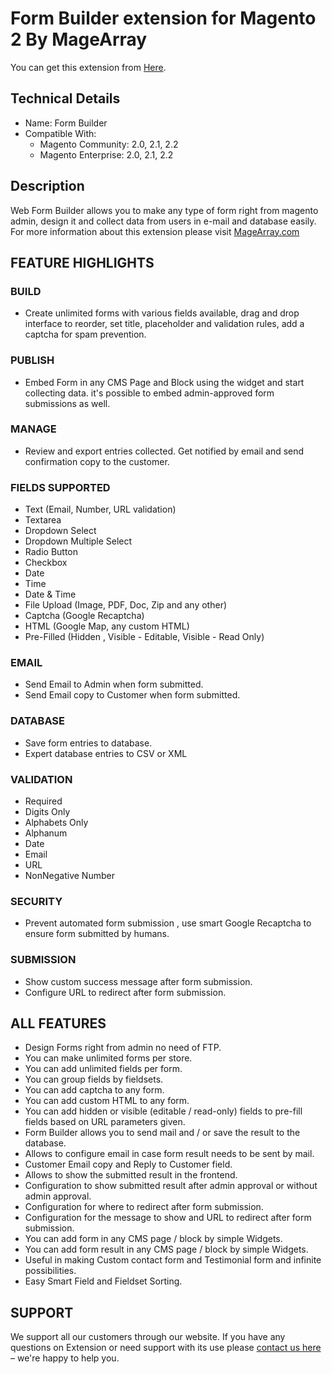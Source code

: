 # Form Builder extension for Magento 2 By MageArray #
You can get this extension from [Here](https://www.magearray.com/form-builder-maker-creator-generator-designer-extension-for-magento-2.html).
## Technical Details ##
* Name: Form Builder
* Compatible With: <br />
  * Magento Community: 2.0, 2.1, 2.2 <br />
  * Magento Enterprise: 2.0, 2.1, 2.2 

## Description
Web Form Builder allows you to make any type of form right from magento admin, design it and collect data from users in e-mail and database easily. For more information about this extension please visit [MageArray.com](https://www.magearray.com)

## FEATURE HIGHLIGHTS
### BUILD
* Create unlimited forms with various fields available, drag and drop interface to reorder, set title, placeholder and validation rules, add a captcha for spam prevention.
### PUBLISH
* Embed Form in any CMS Page and Block using the widget and start collecting data. it's possible to embed admin-approved form submissions as well. 

### MANAGE
* Review and export entries collected. Get notified by email and send confirmation copy to the customer. 

### FIELDS SUPPORTED
* Text (Email, Number, URL validation)
* Textarea 
* Dropdown Select 
* Dropdown Multiple Select 
* Radio Button
* Checkbox 
* Date 
* Time 
* Date & Time 
* File Upload (Image, PDF, Doc, Zip and any other)
* Captcha (Google Recaptcha)
* HTML (Google Map, any custom HTML)
* Pre-Filled (Hidden , Visible - Editable, Visible - Read Only)

### EMAIL
* Send Email to Admin when form submitted.
* Send Email copy to Customer when form submitted.

### DATABASE
* Save form entries to database.
* Expert database entries to CSV or XML

### VALIDATION
* Required
* Digits Only
* Alphabets Only
* Alphanum
* Date 
* Email
* URL
* NonNegative Number

### SECURITY
*  Prevent automated form submission , use smart Google Recaptcha to ensure form submitted by humans.

### SUBMISSION
* Show custom success message after form submission.
* Configure URL to redirect after form submission.

## ALL FEATURES
* Design Forms right from admin no need of FTP. 
* You can make unlimited forms per store. 
* You can add unlimited fields per form. 
* You can group fields by fieldsets.
* You can add captcha to any form. 
* You can add custom HTML to any form. 
* You can add hidden or visible (editable / read-only) fields to pre-fill fields based on URL parameters given.
* Form Builder allows you to send mail and / or save the result to the database. 
* Allows to configure email in case form result needs to be sent by mail. 
* Customer Email copy and Reply to Customer field. 
* Allows to show the submitted result in the frontend. 
* Configuration to show submitted result after admin approval or without admin approval. 
* Configuration for where to redirect after form submission. 
* Configuration for the message to show and URL to redirect after form submission. 
* You can add form in any CMS page / block by simple Widgets. 
* You can add form result in any CMS page / block by simple Widgets. 
* Useful in making Custom contact form and Testimonial form and infinite possibilities. 
* Easy Smart Field and Fieldset Sorting. 

## SUPPORT
We support all our customers through our website. If you have any questions on Extension or need support with its use please [contact us here](https://www.magearray.com/contact/) – we're happy to help you. 
